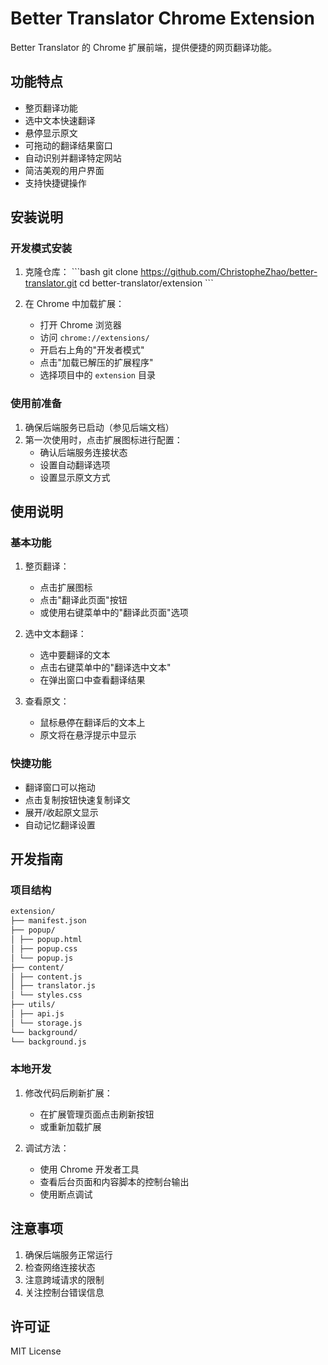 # Better Translator Chrome Extension

Better Translator 的 Chrome 扩展前端，提供便捷的网页翻译功能。

## 功能特点

- 整页翻译功能
- 选中文本快速翻译
- 悬停显示原文
- 可拖动的翻译结果窗口
- 自动识别并翻译特定网站
- 简洁美观的用户界面
- 支持快捷键操作

## 安装说明

### 开发模式安装

1. 克隆仓库：
\```bash
git clone https://github.com/ChristopheZhao/better-translator.git
cd better-translator/extension
\```

2. 在 Chrome 中加载扩展：
   - 打开 Chrome 浏览器
   - 访问 `chrome://extensions/`
   - 开启右上角的"开发者模式"
   - 点击"加载已解压的扩展程序"
   - 选择项目中的 `extension` 目录

### 使用前准备

1. 确保后端服务已启动（参见后端文档）
2. 第一次使用时，点击扩展图标进行配置：
   - 确认后端服务连接状态
   - 设置自动翻译选项
   - 设置显示原文方式

## 使用说明

### 基本功能

1. 整页翻译：
   - 点击扩展图标
   - 点击"翻译此页面"按钮
   - 或使用右键菜单中的"翻译此页面"选项

2. 选中文本翻译：
   - 选中要翻译的文本
   - 点击右键菜单中的"翻译选中文本"
   - 在弹出窗口中查看翻译结果

3. 查看原文：
   - 鼠标悬停在翻译后的文本上
   - 原文将在悬浮提示中显示

### 快捷功能

- 翻译窗口可以拖动
- 点击复制按钮快速复制译文
- 展开/收起原文显示
- 自动记忆翻译设置

## 开发指南

### 项目结构
```markdown
extension/
├── manifest.json
├── popup/
│ ├── popup.html
│ ├── popup.css
│ └── popup.js
├── content/
│ ├── content.js
│ ├── translator.js
│ └── styles.css
├── utils/
│ ├── api.js
│ └── storage.js
└── background/
└── background.js
```

### 本地开发

1. 修改代码后刷新扩展：
   - 在扩展管理页面点击刷新按钮
   - 或重新加载扩展

2. 调试方法：
   - 使用 Chrome 开发者工具
   - 查看后台页面和内容脚本的控制台输出
   - 使用断点调试

## 注意事项

1. 确保后端服务正常运行
2. 检查网络连接状态
3. 注意跨域请求的限制
4. 关注控制台错误信息

## 许可证

MIT License